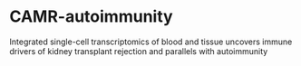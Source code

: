 # CAMR-autoimmunity
Integrated single-cell transcriptomics of blood and tissue uncovers immune drivers of kidney transplant rejection and parallels with autoimmunity
